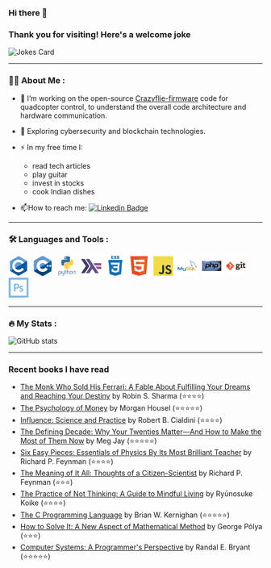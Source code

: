 ### Hi there 👋

### Thank you for visiting! Here's a welcome joke
![Jokes Card](https://readme-jokes.vercel.app/api?theme=gotham)

---

### :man_technologist: About Me :
- :telescope: I’m working on the open-source [Crazyflie-firmware](https://github.com/bitcraze/crazyflie-firmware) code for quadcopter control, to understand the overall code architecture and hardware communication.

- :seedling: Exploring cybersecurity and blockchain technologies.

- :zap: In my free time I:
  -  read tech articles
  -  play guitar
  -  invest in stocks
  -  cook Indian dishes

- :mailbox:How to reach me: [![Linkedin Badge](https://img.shields.io/badge/-blue?style=flat&logo=Linkedin&logoColor=white)](https://www.linkedin.com/in/vrushank2001/)

---

### :hammer_and_wrench: Languages and Tools :

<div>
  <img src="https://github.com/devicons/devicon/blob/master/icons/c/c-original.svg" title="C" alt="C" width="40" height="40"/>&nbsp;
  <img src="https://github.com/devicons/devicon/blob/master/icons/cplusplus/cplusplus-original.svg" title="C++" alt="C++" width="40" height="40"/>&nbsp;
  <img src="https://github.com/devicons/devicon/blob/master/icons/python/python-original-wordmark.svg" title="python" alt="python" width="40" height="40"/>&nbsp;
  <img src="https://github.com/devicons/devicon/blob/master/icons/haskell/haskell-original.svg" title="Haskell" alt="Haskell" width="40" height="40"/>&nbsp;
  <img src="https://github.com/devicons/devicon/blob/master/icons/css3/css3-plain-wordmark.svg"  title="CSS3" alt="CSS" width="40" height="40"/>&nbsp;
  <img src="https://github.com/devicons/devicon/blob/master/icons/html5/html5-original.svg" title="HTML5" alt="HTML" width="40" height="40"/>&nbsp;
  <img src="https://github.com/devicons/devicon/blob/master/icons/javascript/javascript-original.svg" title="JS" alt="JS" width="40" height="40"/>&nbsp;
  <img src="https://github.com/devicons/devicon/blob/master/icons/mysql/mysql-original-wordmark.svg" title="MySQL"  alt="MySQL" width="40" height="40"/>&nbsp;
  <img src="https://github.com/devicons/devicon/blob/master/icons/php/php-original.svg" title="PHP" alt="PHP" width="40" height="40"/>&nbsp;
  <img src="https://github.com/devicons/devicon/blob/master/icons/git/git-original-wordmark.svg" title="Git" alt="Git" width="40" height="40"/>  
  <img src="https://github.com/devicons/devicon/blob/master/icons/photoshop/photoshop-line.svg" title="photoshop" alt="photoshop" width="40" height="40"/>&nbsp;

</div>

---

### :fire: My Stats :

![GitHub stats](https://github-readme-stats.vercel.app/api?username=vrushank-agrawal&count_private=true&theme=dark&show_icons=true)

<!-- COMMENT 
[![GitHub Streak](http://github-readme-streak-stats.herokuapp.com?user=vrushank-agrawal&theme=dark&hide_border=true&date_format=M%20j%5B%2C%20Y%5D)](https://git.io/streak-stats)
-->

---

### Recent books I have read
<!-- GOODREADS-LIST:START -->
- [The Monk Who Sold His Ferrari: A Fable About Fulfilling Your Dreams and Reaching Your Destiny](https://www.goodreads.com/review/show/4646461616?utm_medium=api&utm_source=rss) by Robin S. Sharma (⭐⭐⭐⭐)
- [The Psychology of Money](https://www.goodreads.com/review/show/4860941087?utm_medium=api&utm_source=rss) by Morgan Housel (⭐⭐⭐⭐⭐)
- [Influence: Science and Practice](https://www.goodreads.com/review/show/4586179791?utm_medium=api&utm_source=rss) by Robert B. Cialdini (⭐⭐⭐⭐)
- [The Defining Decade: Why Your Twenties Matter—And How to Make the Most of Them Now](https://www.goodreads.com/review/show/4411778333?utm_medium=api&utm_source=rss) by Meg Jay (⭐⭐⭐⭐⭐)
- [Six Easy Pieces: Essentials of Physics By Its Most Brilliant Teacher](https://www.goodreads.com/review/show/4646496215?utm_medium=api&utm_source=rss) by Richard P. Feynman (⭐⭐⭐⭐)
- [The Meaning of It All: Thoughts of a Citizen-Scientist](https://www.goodreads.com/review/show/4820788766?utm_medium=api&utm_source=rss) by Richard P. Feynman (⭐⭐⭐)
- [The Practice of Not Thinking: A Guide to Mindful Living](https://www.goodreads.com/review/show/4804734439?utm_medium=api&utm_source=rss) by Ryūnosuke Koike (⭐⭐⭐⭐)
- [The C Programming Language](https://www.goodreads.com/review/show/4708888485?utm_medium=api&utm_source=rss) by Brian W. Kernighan (⭐⭐⭐⭐⭐)
- [How to Solve It: A New Aspect of Mathematical Method](https://www.goodreads.com/review/show/4738654681?utm_medium=api&utm_source=rss) by George Pólya (⭐⭐⭐)
- [Computer Systems: A Programmer's Perspective](https://www.goodreads.com/review/show/4738655333?utm_medium=api&utm_source=rss) by Randal E. Bryant (⭐⭐⭐⭐⭐)
<!-- GOODREADS-LIST:END -->

<!-- COMMENT
- 👯 I’m looking to collaborate on ...
- 🤔 I’m looking for help with ...
- 💬 Ask me about ...
- ⚡ Fun fact: ...
-->
